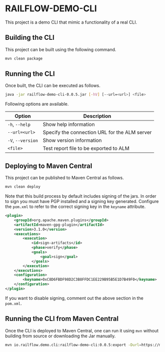 # RAILFLOW-DEMO-CLI #

This project is a demo CLI that mimic a functionality of a real CLI.

## Building the CLI ##

This project can be built using the following command.

```bash
mvn clean package
```

## Running the CLI ##

Once built, the CLI can be executed as follows.

```bash
java -jar railflow-demo-cli-0.0.5.jar [-hV] [--url=<url>] <file>
```

Following options are available.

| Option            | Description                                   |
|-------------------|-----------------------------------------------|
| `-h`, `--help`    | Show help information                         |
| `--url=<url>`     | Specify the connection URL for the ALM server |
| `-V`, `--version` | Show version information                      |
| `<file>`          | Test report file to be exported to ALM        |

## Deploying to Maven Central ##

This project can be published to Maven Central as follows.

```bash
mvn clean deploy
```

Note that this build process by default includes signing of the jars. In order to sign you must have PGP installed and a signing key generated. Configure the `pom.xml` to refer to the correct signing key in the `keyname` attribute.

```xml
<plugin>
    <groupId>org.apache.maven.plugins</groupId>
    <artifactId>maven-gpg-plugin</artifactId>
    <version>3.1.0</version>
    <executions>
        <execution>
            <id>sign-artifacts</id>
            <phase>verify</phase>
            <goals>
                <goal>sign</goal>
            </goals>
        </execution>
    </executions>
    <configuration>
        <keyname>0xC8D6FBDF98D2C3B8FFDC1EE229B95B5E1D7B49F0</keyname>
    </configuration>
</plugin>
```

If you want to disable signing, comment out the above section in the `pom.xml`.

## Running the CLI from Maven Central ###

Once the CLI is deployed to Maven Central, one can run it using `mvn` without building from source or downloading the Jar manually.

```bash
mvn io.railflow.demo.cli:railflow-demo-cli:0.0.5:export -Durl=https://my.alm.url -Dfile=report.file
```
